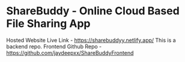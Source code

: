 # ShareBuddy - Online Cloud Based File Sharing App

Hosted Website Live Link - https://sharebuddyy.netlify.app/
This is a backend repo.
Frontend Github Repo - https://github.com/jaydeepxx/ShareBuddyFrontend
